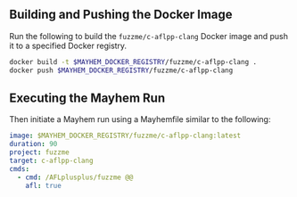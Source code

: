 ## Building and Pushing the Docker Image

Run the following to build the `fuzzme/c-aflpp-clang` Docker image and push it to a specified Docker registry.

```sh
docker build -t $MAYHEM_DOCKER_REGISTRY/fuzzme/c-aflpp-clang .
docker push $MAYHEM_DOCKER_REGISTRY/fuzzme/c-aflpp-clang
```

## Executing the Mayhem Run

Then initiate a Mayhem run using a Mayhemfile similar to the following:

```yaml
image: $MAYHEM_DOCKER_REGISTRY/fuzzme/c-aflpp-clang:latest
duration: 90
project: fuzzme
target: c-aflpp-clang
cmds:
  - cmd: /AFLplusplus/fuzzme @@
    afl: true
```
